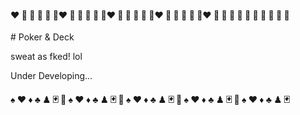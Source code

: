 <h4 align="left">❤️ 🧡 💛 💚 💙 💜❤️ 🧡 💛 💚 💙 💜❤️ 🧡 💛 💚 💙 💜❤️ 🧡 💛 💚 💙 💜❤️ 🧡 💛 💚 💙 💜 🧡 💛 💙 🧡 💛</h4>
# Poker & Deck

sweat as fked!   lol

Under Developing...


<h4 align="left">♠	♥	♦	♣	♟ 🃏	🎲	♠	♥	♦	♣	♟ 🃏	🎲	♠	♥	♦	♣	♟ 🃏	🎲	♠	♥	♦	♣	♟ 🃏	🎲	♠	♥	♦	♣	♟ 🃏	</h4>
